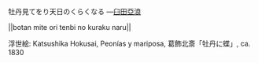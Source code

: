 牡丹見てをり天日のくらくなる
—[臼田亞浪](https://ja.wikipedia.org/wiki/臼田亞浪)

||botan mite ori tenbi no kuraku naru||

浮世絵: Katsushika Hokusai, Peonías y mariposa, 葛飾北斎「牡丹に蝶」, ca. 1830